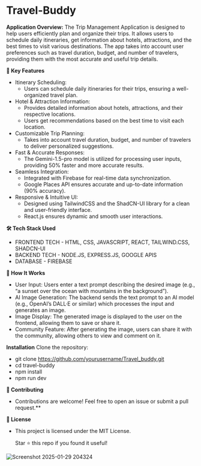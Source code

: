 # Travel-Buddy
</hr>

**Application Overview:**
The Trip Management Application is designed to help users efficiently plan and organize their trips. It allows users to schedule daily itineraries, get information about hotels, attractions, and the best times to visit various destinations. The app takes into account user preferences such as travel duration, budget, and number of travelers, providing them with the most accurate and useful trip details.

**🚀 Key Features**
- Itinerary Scheduling:
  - Users can schedule daily itineraries for their trips, ensuring a well-organized travel plan.
- Hotel & Attraction Information:
  - Provides detailed information about hotels, attractions, and their respective locations.
  - Users get recommendations based on the best time to visit each location.
- Customizable Trip Planning:
  - Takes into account travel duration, budget, and number of travelers to deliver personalized suggestions.
- Fast & Accurate Responses:
  - The Gemini-1.5-pro model is utilized for processing user inputs, providing 50% faster and more accurate results.
- Seamless Integration:
  - Integrated with Firebase for real-time data synchronization.
  - Google Places API ensures accurate and up-to-date information (90% accuracy).
- Responsive & Intuitive UI:
  - Designed using TailwindCSS and the ShadCN-UI library for a clean and user-friendly interface.
  - React.js ensures dynamic and smooth user interactions.

**🛠 Tech Stack Used**
- FRONTEND TECH -  HTML, CSS, JAVASCRIPT, REACT, TAILWIND.CSS, SHADCN-UI
- BACKEND TECH -  NODE.JS, EXPRESS.JS, GOOGLE APIS
- DATABASE - FIREBASE

**🔄 How It Works**
- User Input: Users enter a text prompt describing the desired image (e.g., “a sunset over the ocean with mountains in the background”).
- AI Image Generation: The backend sends the text prompt to an AI model (e.g., OpenAI’s DALL·E or similar) which processes the input and generates an image.
- Image Display: The generated image is displayed to the user on the frontend, allowing them to save or share it.
- Community Feature: After generating the image, users can share it with the community, allowing others to view and comment on it.

**Installation**
  Clone the repository:
- git clone https://github.com/yourusername/Travel_buddy.git
- cd travel-buddy
- npm install
- npm run dev
  

**🤝 Contributing**
- Contributions are welcome! Feel free to open an issue or submit a pull request.**

**📜 License**
- This project is licensed under the MIT License.

  Star ⭐ this repo if you found it useful!

![Screenshot 2025-01-29 204324](https://github.com/user-attachments/assets/df2027de-45c5-4414-9c42-e45f834ef6e0)
